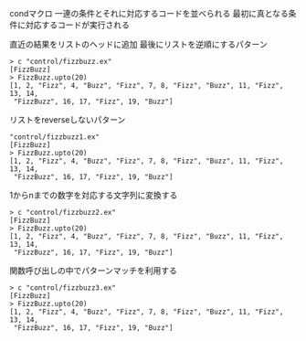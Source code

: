 condマクロ
一連の条件とそれに対応するコードを並べられる
最初に真となる条件に対応するコードが実行される

直近の結果をリストのヘッドに追加
最後にリストを逆順にするパターン

```
> c "control/fizzbuzz.ex"
[FizzBuzz]
> FizzBuzz.upto(20)
[1, 2, "Fizz", 4, "Buzz", "Fizz", 7, 8, "Fizz", "Buzz", 11, "Fizz", 13, 14,
 "FizzBuzz", 16, 17, "Fizz", 19, "Buzz"]
```

リストをreverseしないパターン

```
"control/fizzbuzz1.ex"
[FizzBuzz]
> FizzBuzz.upto(20)
[1, 2, "Fizz", 4, "Buzz", "Fizz", 7, 8, "Fizz", "Buzz", 11, "Fizz", 13, 14,
 "FizzBuzz", 16, 17, "Fizz", 19, "Buzz"]
```

1からnまでの数字を対応する文字列に変換する

```
> c "control/fizzbuzz2.ex"
[FizzBuzz]
> FizzBuzz.upto(20)
[1, 2, "Fizz", 4, "Buzz", "Fizz", 7, 8, "Fizz", "Buzz", 11, "Fizz", 13, 14,
 "FizzBuzz", 16, 17, "Fizz", 19, "Buzz"]
```

関数呼び出しの中でパターンマッチを利用する

```
> c "control/fizzbuzz3.ex"
[FizzBuzz]
> FizzBuzz.upto(20)
[1, 2, "Fizz", 4, "Buzz", "Fizz", 7, 8, "Fizz", "Buzz", 11, "Fizz", 13, 14,
 "FizzBuzz", 16, 17, "Fizz", 19, "Buzz"]
```

